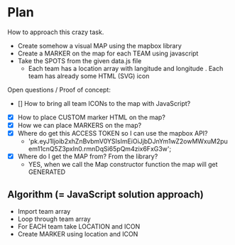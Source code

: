 # Plan

How to approach this crazy task.

- Create somehow a visual MAP using the mapbox library 
- Create a MARKER on the map for each TEAM using javascript
- Take the SPOTS from the given data.js file
  - Each team has a location array with langitude and longitude
  . Each team has already some HTML (SVG) icon


Open questions / Proof of concept:

- [] How to bring all team ICONs to the map with JavaScript?
- [X] How to place CUSTOM marker HTML on the map?
- [X] How we can place MARKERS on the map?
- [X] Where do get this ACCESS TOKEN so I can use the mapbox API?
  - 'pk.eyJ1Ijoib2xhZnBvbmV0YSIsImEiOiJjbDJnYm1wZ2owMWxuM2puem11cnQ5Z3pxIn0.rmnDqSi65pQm4zix6FxG3w';
- [X] Where do I get the MAP from? From the library?
  - YES, when we call the Map constructor function the map will get GENERATED


## Algorithm (= JavaScript solution approach)

- Import team array
- Loop through team array
- For EACH team take LOCATION and ICON
- Create MARKER using location and ICON
